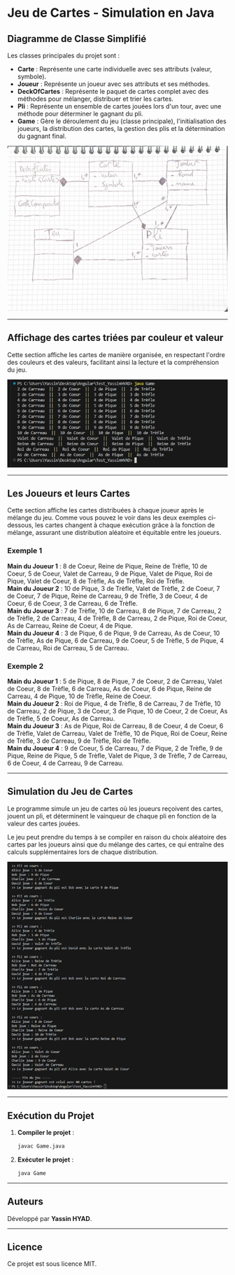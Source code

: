 # Jeu de Cartes - Simulation en Java

## Diagramme de Classe Simplifié

Les classes principales du projet sont :

- **Carte** : Représente une carte individuelle avec ses attributs (valeur, symbole).
- **Joueur** : Représente un joueur avec ses attributs et ses méthodes.
- **DeckOfCartes** : Représente le paquet de cartes complet avec des méthodes pour mélanger, distribuer et trier les cartes.
- **Pli** : Représente un ensemble de cartes jouées lors d'un tour, avec une méthode pour déterminer le gagnant du pli.
- **Game** : Gère le déroulement du jeu (classe principale), l'initialisation des joueurs, la distribution des cartes, la gestion des plis et la détermination du gagnant final.

![Diagramme de classe](Images/ClassD_page-0001.jpg)

---

## Affichage des cartes triées par couleur et valeur

Cette section affiche les cartes de manière organisée, en respectant l'ordre des couleurs et des valeurs, facilitant ainsi la lecture et la compréhension du jeu.

![Cartes triées](Images/Capture.PNG)

---

## Les Joueurs et leurs Cartes

Cette section affiche les cartes distribuées à chaque joueur après le mélange du jeu. Comme vous pouvez le voir dans les deux exemples ci-dessous, les cartes changent à chaque exécution grâce à la fonction de mélange, assurant une distribution aléatoire et équitable entre les joueurs.

### Exemple 1

**Main du Joueur 1** : 8 de Coeur, Reine de Pique, Reine de Trèfle, 10 de Coeur, 5 de Coeur, Valet de Carreau, 9 de Pique, Valet de Pique, Roi de Pique, Valet de Coeur, 8 de Trèfle, As de Trèfle, Roi de Trèfle.  
**Main du Joueur 2** : 10 de Pique, 3 de Trèfle, Valet de Trèfle, 2 de Coeur, 7 de Coeur, 7 de Pique, Reine de Carreau, 9 de Trèfle, 3 de Coeur, 4 de Coeur, 6 de Coeur, 3 de Carreau, 6 de Trèfle.  
**Main du Joueur 3** : 7 de Trèfle, 10 de Carreau, 8 de Pique, 7 de Carreau, 2 de Trèfle, 2 de Carreau, 4 de Trèfle, 8 de Carreau, 2 de Pique, Roi de Coeur, As de Carreau, Reine de Coeur, 4 de Pique.  
**Main du Joueur 4** : 3 de Pique, 6 de Pique, 9 de Carreau, As de Coeur, 10 de Trèfle, As de Pique, 6 de Carreau, 9 de Coeur, 5 de Trèfle, 5 de Pique, 4 de Carreau, Roi de Carreau, 5 de Carreau.

### Exemple 2

**Main du Joueur 1** : 5 de Pique, 8 de Pique, 7 de Coeur, 2 de Carreau, Valet de Coeur, 8 de Trèfle, 6 de Carreau, As de Coeur, 6 de Pique, Reine de Carreau, 4 de Pique, 10 de Trèfle, Reine de Coeur.  
**Main du Joueur 2** : Roi de Pique, 4 de Trèfle, 8 de Carreau, 7 de Trèfle, 10 de Carreau, 2 de Pique, 3 de Coeur, 3 de Pique, 10 de Coeur, 2 de Coeur, As de Trèfle, 5 de Coeur, As de Carreau.  
**Main du Joueur 3** : As de Pique, Roi de Carreau, 8 de Coeur, 4 de Coeur, 6 de Trèfle, Valet de Carreau, Valet de Trèfle, 10 de Pique, Roi de Coeur, Reine de Trèfle, 3 de Carreau, 9 de Trèfle, Roi de Trèfle.  
**Main du Joueur 4** : 9 de Coeur, 5 de Carreau, 7 de Pique, 2 de Trèfle, 9 de Pique, Reine de Pique, 5 de Trèfle, Valet de Pique, 3 de Trèfle, 7 de Carreau, 6 de Coeur, 4 de Carreau, 9 de Carreau.

---

## Simulation du Jeu de Cartes

Le programme simule un jeu de cartes où les joueurs reçoivent des cartes, jouent un pli, et déterminent le vainqueur de chaque pli en fonction de la valeur des cartes jouées.

Le jeu peut prendre du temps à se compiler en raison du choix aléatoire des cartes par les joueurs ainsi que du mélange des cartes, ce qui entraîne des calculs supplémentaires lors de chaque distribution.

![Jeu en cours](Images/Game.PNG)

---

## Exécution du Projet

1. **Compiler le projet** :
   ```sh
   javac Game.java
   ```
2. **Exécuter le projet** :
   ```sh
   java Game
   ```

---

## Auteurs

Développé par **Yassin HYAD**.

---

## Licence

Ce projet est sous licence MIT.
